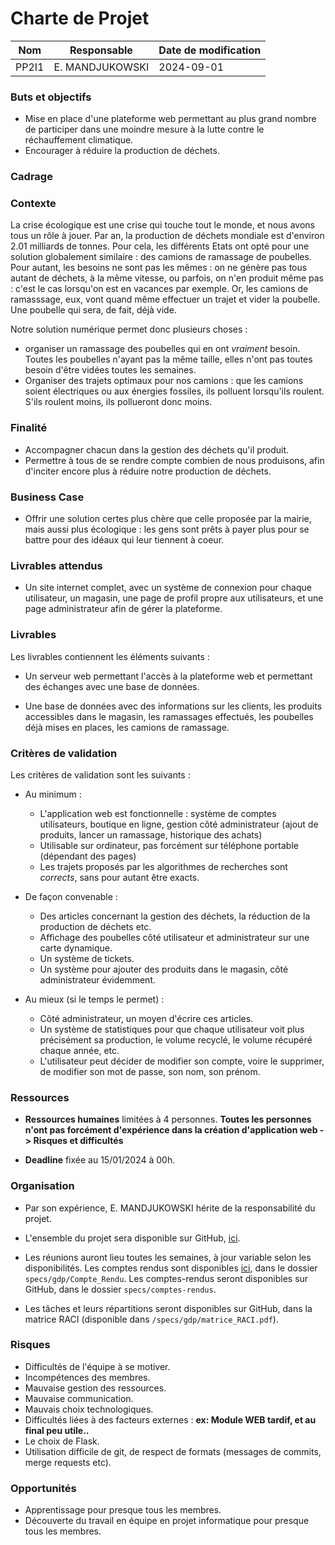 # Charte de Projet


| Nom   | Responsable | Date de modification
| -------- | ------- | -------- |
| PP2I1  | E. MANDJUKOWSKI  |  2024-09-01 |


### Buts et objectifs 

- Mise en place d'une plateforme web permettant au plus grand nombre de participer dans une moindre mesure à la lutte contre le réchauffement climatique.
- Encourager à réduire la production de déchets.

### Cadrage

###  Contexte

La crise écologique est une crise qui touche tout le monde, et nous avons tous un rôle à jouer. Par an, la production de déchets mondiale est d'environ 2.01 milliards de tonnes. Pour cela, les différents Etats ont opté pour une solution globalement similaire : des camions de ramassage de poubelles. Pour autant, les besoins ne sont pas les mêmes : on ne génère pas tous autant de déchets, à la même vitesse, ou parfois, on n'en produit même pas : c'est le cas lorsqu'on est en vacances par exemple. Or, les camions de ramasssage, eux, vont quand même effectuer un trajet et vider la poubelle. Une poubelle qui sera, de fait, déjà vide.

Notre solution numérique permet donc plusieurs choses : 
- organiser un ramassage des poubelles qui en ont *vraiment* besoin. Toutes les poubelles n'ayant pas la même taille, elles n'ont pas toutes besoin d'être vidées toutes les semaines.
- Organiser des trajets optimaux pour nos camions : que les camions soient électriques ou aux énergies fossiles, ils polluent lorsqu'ils roulent. S'ils roulent moins, ils pollueront donc moins.


### Finalité

- Accompagner chacun dans la gestion des déchets qu'il produit.
- Permettre à tous de se rendre compte combien de nous produisons, afin d'inciter encore plus à réduire notre production de déchets.

### Business Case

- Offrir une solution certes plus chère que celle proposée par la mairie, mais aussi plus écologique : les gens sont prêts à payer plus pour se battre pour des idéaux qui leur tiennent à coeur.

### Livrables attendus

- Un site internet complet, avec un système de connexion pour chaque utilisateur, un magasin, une page de profil propre aux utilisateurs, et une page administrateur afin de gérer la plateforme.

### Livrables

Les livrables contiennent les éléments suivants :

- Un serveur web permettant l'accès à la plateforme web et permettant des échanges
avec une base de données.

* Une base de données avec des informations sur les clients, les produits accessibles dans le magasin, les ramassages effectués, les poubelles déjà mises en places, les camions de ramassage.


### Critères de validation

Les critères de validation sont les suivants :

- Au minimum :
    - L'application web est fonctionnelle : système de comptes utilisateurs, boutique en ligne, gestion côté administrateur (ajout de produits, lancer un ramassage, historique des achats)
    - Utilisable sur ordinateur, pas forcément sur téléphone portable (dépendant des pages)
    - Les trajets proposés par les algorithmes de recherches sont *corrects*, sans pour autant être exacts.

- De façon convenable :
    - Des articles concernant la gestion des déchets, la réduction de la production de déchets etc.
    - Affichage des poubelles côté utilisateur et administrateur sur une carte dynamique.
    - Un système de tickets.
    - Un système pour ajouter des produits dans le magasin, côté administrateur évidemment.
  
- Au mieux (si le temps le permet) :
  - Côté administrateur, un moyen d'écrire ces articles.
  - Un système de statistiques pour que chaque utilisateur voit plus précisément sa production, le volume recyclé, le volume récupéré chaque année, etc.
  - L'utilisateur peut décider de modifier son compte, voire le supprimer, de modifier son mot de passe, son nom, son prénom.


### Ressources

* **Ressources humaines** limitées à 4 personnes.
__Toutes les personnes n'ont pas forcément d'expérience dans la création d'application
web -> Risques et difficultés__

* **Deadline** fixée au 15/01/2024 à 00h.

### Organisation

* Par son expérience, E. MANDJUKOWSKI hérite de la responsabilité du projet.

* L'ensemble du projet sera disponible sur GitHub, [ici](https://github.com/Esteban795/PP2I1/tree/main).

* Les réunions auront lieu toutes les semaines, à jour variable selon les disponibilités. Les comptes rendus sont disponibles [ici](https://github.com/Esteban795/PP2I1/tree/main), dans le dossier `specs/gdp/Compte_Rendu`.
Les comptes-rendus seront disponibles sur GitHub, dans le dossier `specs/comptes-rendus`. 

* Les tâches et leurs répartitions seront disponibles sur GitHub, dans la matrice RACI (disponible dans `/specs/gdp/matrice_RACI.pdf`).

### Risques

* Difficultés de l'équipe à se motiver.
* Incompétences des membres.
* Mauvaise gestion des ressources.
* Mauvaise communication.
* Mauvais choix technologiques.
* Difficultés liées à des facteurs externes :
__ex: Module WEB tardif, et au final peu utile..__
* Le choix de Flask.
* Utilisation difficile de git, de respect de formats (messages de commits, merge requests etc).

### Opportunités

* Apprentissage pour presque tous les membres.
* Découverte du travail en équipe en projet informatique pour presque tous les membres.
